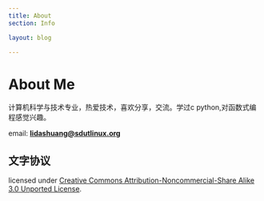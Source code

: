 ```yaml
---
title: About
section: Info

layout: blog

---
```


About Me
===========================
计算机科学与技术专业，热爱技术，喜欢分享，交流。学过c python,对函数式编程感觉兴趣。

email: **lidashuang@sdutlinux.org**



[jekyll]: http://github.com/mreid/jekyll/
[markdown]: http://daringfireball.net/projects/markdown/

文字协议
--------------

licensed under  <a rel="license" href="http://creativecommons.org/licenses/by-nc-sa/3.0/">Creative Commons Attribution-Noncommercial-Share Alike 3.0 Unported License</a>.
